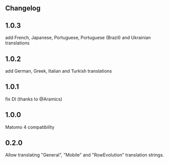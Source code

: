 ## Changelog

## 1.0.3

add French, Japanese, Portuguese, Portuguese (Brazil) and Ukrainian translations

## 1.0.2

add German, Greek, Italian and Turkish translations

## 1.0.1

fix DI (thanks to @Aramics)

## 1.0.0

Matomo 4 compatibility

## 0.2.0

Allow translating "General", "Mobile" and "RowEvolution" translation strings.
